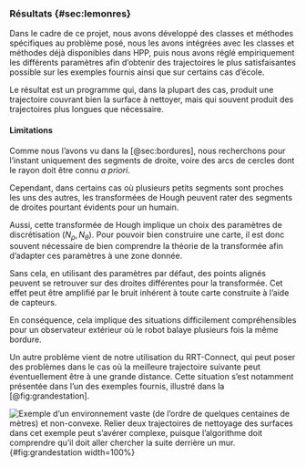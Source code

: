 ### Résultats {#sec:lemonres}

Dans le cadre de ce projet, nous avons développé des classes et méthodes spécifiques au problème posé, nous les avons
intégrées avec les classes et méthodes déjà disponibles dans HPP, puis nous avons réglé empiriquement les différents
paramètres afin d’obtenir des trajectoires le plus satisfaisantes possible sur les exemples fournis ainsi que sur
certains cas d’école.

Le résultat est un programme qui, dans la plupart des cas, produit une trajectoire couvrant bien la surface à nettoyer,
mais qui souvent produit des trajectoires plus longues que nécessaire.

<!--TODO: à commenter / developper, dire que l’optimalité reste un problème ouvert-->

#### Limitations

Comme nous l’avons vu dans la [@sec:bordures], nous recherchons pour l’instant uniquement des segments de droite, voire
des arcs de cercles dont le rayon doit être connu *a priori*.

Cependant, dans certains cas où plusieurs petits segments sont proches les uns des autres, les transformées de Hough
peuvent rater des segments de droites pourtant évidents pour un humain.

Aussi, cette transformée de Hough implique un choix des paramètres de discrétisation $(N_\rho, N_\theta)$. Pour pouvoir
bien construire une carte, il est donc souvent nécessaire de bien comprendre la théorie de la transformée afin
d’adapter ces paramètres à une zone donnée.

Sans cela, en utilisant des paramètres par défaut, des points alignés peuvent se retrouver sur des droites différentes
pour la transformée. Cet effet peut être amplifié par le bruit inhérent à toute carte construite à l’aide de capteurs.

En conséquence, cela implique des situations difficilement compréhensibles pour un observateur extérieur où le robot
balaye plusieurs fois la même bordure.

Un autre problème vient de notre utilisation du RRT-Connect, qui peut poser des problèmes dans le cas où la meilleure
trajectoire suivante peut éventuellement être à une grande distance. Cette situation s’est notamment présentée dans
l’un des exemples fournis, illustré dans la [@fig:grandestation].

![Exemple d’un environnement vaste (de l’ordre de quelques centaines de mètres) et non-convexe. Relier deux
trajectoires de nettoyage des surfaces dans cet exemple peut s’avérer complexe, puisque l’algorithme doit comprendre
qu’il doit aller chercher la suite derrière un mur.](imgs/lemon-station1.png){#fig:grandestation width=100%}
